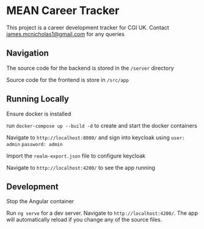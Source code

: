 # MEAN Career Tracker

This project is a career development tracker for CGI UK.
Contact james.mcnicholas1@gmail.com for any queries

## Navigation

The source code for the backend is stored in the `/server` directory

Source code for the frontend is store in `/src/app`


## Running Locally

Ensure docker is installed

run `docker-compose up --build -d` to create and start the docker containers

Navigate to `http://localhost:8080/` and sign into keycloak using `user: admin`  `password: admin`

Import the `realm-export.json` file to configure keycloak

Navigate to `http://localhost:4200/` to see the app running


## Development 

Stop the Angular container

Run `ng serve` for a dev server. Navigate to `http://localhost:4200/`. The app will automatically reload if you change any of the source files.

